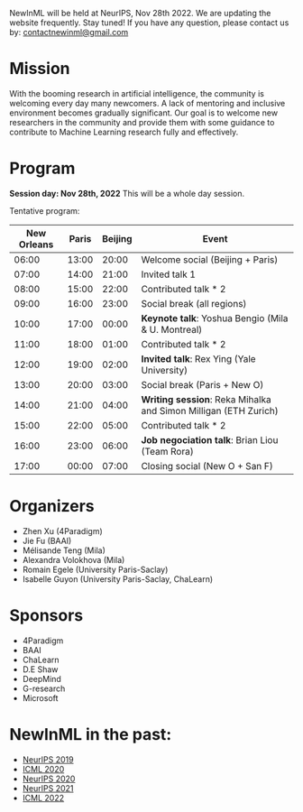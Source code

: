 NewInML will be held at NeurIPS, Nov 28th 2022. We are updating the website frequently. Stay tuned! If you have any question, please contact us by: contactnewinml@gmail.com

# Mission

With the booming research in artificial intelligence, the community is welcoming every day many newcomers. A lack of mentoring and inclusive environment becomes gradually significant. Our goal is to welcome new researchers in the community and provide them with some guidance to contribute to Machine Learning research fully and effectively. 

# Program

**Session day: Nov 28th, 2022** This will be a whole day session. 

Tentative program: 

|**New Orleans**  | **Paris** | **Beijing** | **Event**|
|-|-|-|--------------------------------------------------|
|06:00|13:00|20:00| Welcome social (Beijing + Paris) |
|07:00|14:00|21:00| Invited talk 1 |
|08:00|15:00|22:00| Contributed talk * 2 |
|09:00|16:00|23:00| Social break (all regions) |
|10:00|17:00|00:00| **Keynote talk**: Yoshua Bengio (Mila & U. Montreal) |
|11:00|18:00|01:00| Contributed talk * 2 |
|12:00|19:00|02:00| **Invited talk**: Rex Ying (Yale University) |
|13:00|20:00|03:00| Social break (Paris + New O) |
|14:00|21:00|04:00| **Writing session**: Reka Mihalka and Simon Milligan (ETH Zurich)|
|15:00|22:00|05:00| Contributed talk * 2 |
|16:00|23:00|06:00| **Job negociation talk**: Brian Liou (Team Rora)|
|17:00|00:00|07:00| Closing social (New O + San F) |

# Organizers

- Zhen Xu (4Paradigm)
- Jie Fu (BAAI)
- Mélisande Teng (Mila)
- Alexandra Volokhova (Mila)
- Romain Egele (University Paris-Saclay)
- Isabelle Guyon (University Paris-Saclay, ChaLearn)

# Sponsors

- 4Paradigm
- BAAI
- ChaLearn
- D.E Shaw
- DeepMind
- G-research
- Microsoft

# NewInML in the past:
- [NeurIPS 2019](https://nehzux.github.io/NewInML2019/)
- [ICML 2020](https://nehzux.github.io/NewInML2020ICML/)
- [NeurIPS 2020](https://vanyacohen.github.io/NewInML)
- [NeurIPS 2021](https://sunhaozhe.github.io/NewInML2021_NeurIPS/)
- [ICML 2022](https://ablacan.github.io/NewInML2022_ICML/)
